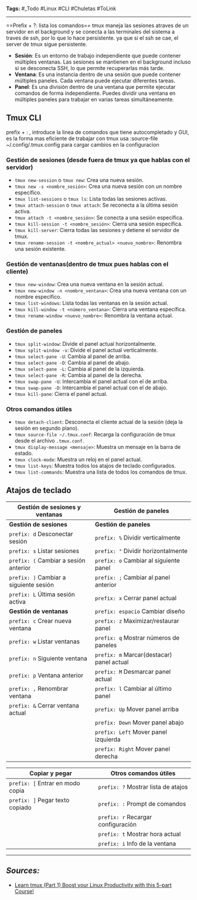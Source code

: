 **Tags:** #_Todo
#Linux #CLI #Chuletas #ToLink 
- - -
==Prefix + ?: lista los comandos==
tmux maneja las sesiones atraves de un servidor en el background y se conecta a las terminales del sistema a traves de ssh, por lo que lo hace persistente. ya que si el ssh se cae, el server de tmux sigue persistente.
- **Sesión**: Es un entorno de trabajo independiente que puede contener múltiples ventanas. Las sesiones se mantienen en el background incluso si se desconecta SSH, lo que permite recuperarlas más tarde.
- **Ventana**: Es una instancia dentro de una sesión que puede contener múltiples paneles. Cada ventana puede ejecutar diferentes tareas.
- **Panel**: Es una división dentro de una ventana que permite ejecutar comandos de forma independiente. Puedes dividir una ventana en múltiples paneles para trabajar en varias tareas simultáneamente.
## Tmux CLI
prefix + : , introduce la linea de comandos que tiene autocompletado y GUI, es la forma mas eficiente de trabajar con tmux
usa :source-file ~/.config/.tmux.config para cargar cambios en la configuracion
### **Gestión de sesiones** (desde fuera de tmux ya que hablas con el servidor)
- `tmux new-session` o `tmux new`: Crea una nueva sesión.
- `tmux new -s <nombre_sesión>`: Crea una nueva sesión con un nombre específico.
- `tmux list-sessions` o `tmux ls`: Lista todas las sesiones activas.
- `tmux attach-session` o `tmux attach`: Se reconecta a la última sesión activa.
- `tmux attach -t <nombre_sesión>`: Se conecta a una sesión específica.
- `tmux kill-session -t <nombre_sesión>`: Cierra una sesión específica.
- `tmux kill-server`: Cierra todas las sesiones y detiene el servidor de tmux.
- `tmux rename-session -t <nombre_actual> <nuevo_nombre>`: Renombra una sesión existente.
### **Gestión de ventanas**(dentro de tmux pues hablas con el cliente)
- `tmux new-window`: Crea una nueva ventana en la sesión actual.
- `tmux new-window -n <nombre_ventana>`: Crea una nueva ventana con un nombre específico.
- `tmux list-windows`: Lista todas las ventanas en la sesión actual.
- `tmux kill-window -t <número_ventana>`: Cierra una ventana específica.
- `tmux rename-window <nuevo_nombre>`: Renombra la ventana actual.
### **Gestión de paneles**
- `tmux split-window`: Divide el panel actual horizontalmente.
- `tmux split-window -v`: Divide el panel actual verticalmente.
- `tmux select-pane -U`: Cambia al panel de arriba.
- `tmux select-pane -D`: Cambia al panel de abajo.
- `tmux select-pane -L`: Cambia al panel de la izquierda.
- `tmux select-pane -R`: Cambia al panel de la derecha.
- `tmux swap-pane -U`: Intercambia el panel actual con el de arriba.
- `tmux swap-pane -D`: Intercambia el panel actual con el de abajo.
- `tmux kill-pane`: Cierra el panel actual.
### **Otros comandos útiles**
- `tmux detach-client`: Desconecta el cliente actual de la sesión (deja la sesión en segundo plano).
- `tmux source-file ~/.tmux.conf`: Recarga la configuración de tmux desde el archivo `.tmux.conf`.
- `tmux display-message <mensaje>`: Muestra un mensaje en la barra de estado.
- `tmux clock-mode`: Muestra un reloj en el panel actual.
- `tmux list-keys`: Muestra todos los atajos de teclado configurados.
- `tmux list-commands`: Muestra una lista de todos los comandos de tmux.
## Atajos de teclado

| Gestión de sesiones y ventanas          | Gestión de paneles                         |
| --------------------------------------- | ------------------------------------------ |
| **Gestión de sesiones**                 | **Gestión de paneles**                     |
| `prefix: d`  Desconectar sesión         | `prefix: %`  Dividir verticalmente         |
| `prefix: s`  Listar sesiones            | `prefix: "`  Dividir horizontalmente       |
| `prefix: (`  Cambiar a sesión anterior  | `prefix: o`  Cambiar al siguiente panel    |
| `prefix: )`  Cambiar a siguiente sesión | `prefix: ;`  Cambiar al panel anterior     |
| `prefix: L`  Última sesión activa       | `prefix: x`  Cerrar panel actual           |
| **Gestión de ventanas**                 | `prefix: espacio`  Cambiar diseño          |
| `prefix: c`  Crear nueva ventana        | `prefix: z`  Maximizar/restaurar panel     |
| `prefix: w`  Listar ventanas            | `prefix: q`  Mostrar números de paneles    |
| `prefix: n`  Siguiente ventana          | `prefix: m`  Marcar(destacar) panel actual |
| `prefix: p`  Ventana anterior           | `prefix: M`  Desmarcar panel actual        |
| `prefix: ,`  Renombrar ventana          | `prefix: l`  Cambiar al último panel       |
| `prefix: &`  Cerrar ventana actual      | `prefix: Up`  Mover panel arriba           |
|                                         | `prefix: Down`  Mover panel abajo          |
|                                         | `prefix: Left`  Mover panel izquierda      |
|                                         | `prefix: Right`  Mover panel derecha       |

| Copiar y pegar                    | Otros comandos útiles                |
| --------------------------------- | ------------------------------------ |
| `prefix: [`  Entrar en modo copia | `prefix: ?`  Mostrar lista de atajos |
| `prefix: ]`  Pegar texto copiado  | `prefix: :`  Prompt de comandos      |
|                                   | `prefix: r`  Recargar configuración  |
|                                   | `prefix: t`  Mostrar hora actual     |
|                                   | `prefix: i`  Info de la ventana      |

- - - 
## ***Sources:***
- [Learn tmux (Part 1) Boost your Linux Productivity with this 5-part Course!](https://www.youtube.com/watch?v=UxbiDtEXuxg&list=PLT98CRl2KxKGiyV1u6wHDV8VwcQdzfuKe)